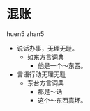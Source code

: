 # 混账
huen5 zhan5
+ 说话办事，无理无耻。
  * 如东方言词典
    - 他是一个～东西。
+ 言语行动无理无耻
  * 东台方言词典
    - 那是～话
    - 这个～东西真坏。

